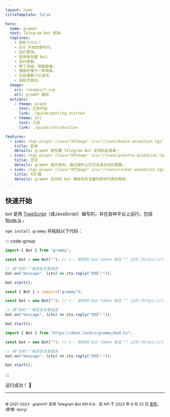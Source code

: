 ```yaml
---
layout: home
titleTemplate: false

hero:
  name: grammY
  text: Telegram Bot 框架。
  taglines: 
    - 想到了什么？
    - bot 开发的新时代。
    - 运行更快。
    - 愉快地创建 bot。
    - 及时更新。
    - 除了洗碗，我都能做。
    - 像做柠檬汁一样简单。
    - 已处理数十亿请求。
    - 由执念驱动。
  image:
    src: /images/Y.svg
    alt: grammY 徽标
  actions:
    - theme: brand
      text: 立刻开始
      link: ./guide/getting-started
    - theme: alt
      text: 介绍
      link: ./guide/introduction

features:
  - icon: <tgs-player class="VPImage" src="/icons/beach-animation.tgs" alt="beach animation" autoplay loop disableCheck></tgs-player>
    title: 易用
    details: grammY 使创建 Telegram Bot 变得如此简单！
  - icon: <tgs-player class="VPImage" src="/icons/palette-animation.tgs" alt="palette animation" autoplay loop disableCheck></tgs-player>
    title: 灵活
    details: grammY 是开放的，通过插件让它完全适合你的需要。
  - icon: <tgs-player class="VPImage" src="/icons/rocket-animation.tgs" alt="rocket animation" autoplay loop disableCheck></tgs-player>
    title: 可扩展
    details: grammY 在你的 bot 拥有较多流量时提供可靠的帮助.
---
```


<!-- markdownlint-disable no-inline-html -->

<HomeContent>

## 快速开始

bot 是用 [TypeScript](https://www.typescriptlang.org)（或JavaScript）编写的，并在各种平台上运行，包括 [Node.js](https://nodejs.org) 。

`npm install grammy` 并粘贴以下代码：

::: code-group

```ts [TypeScript]
import { Bot } from "grammy";

const bot = new Bot(""); // <-- 把你的 bot token 放在 "" 之间 (https://t.me/BotFather)

// 用"你好！"来回复任意信息
bot.on("message", (ctx) => ctx.reply("你好！"));

bot.start();
```

```js [JavaScript]
const { Bot } = require("grammy");

const bot = new Bot(""); // <-- 把你的 bot token 放在 "" 之间 (https://t.me/BotFather)

// 用"你好！"来回复任意信息
bot.on("message", (ctx) => ctx.reply("你好！"));

bot.start();
```

```ts [Deno]
import { Bot } from "https://deno.land/x/grammy/mod.ts";

const bot = new Bot(""); // <-- 把你的 bot token 放在 "" 之间 (https://t.me/BotFather)

// 用"你好！"来回复任意信息
bot.on("message", (ctx) => ctx.reply("你好！"));

bot.start();
```

:::

运行成功！ :tada:

<footer id="home-footer">

---

<ClientOnly>
  <ThankYou :s="[
    '感谢 ',
    '{name}',
    ' 成为 grammY 的贡献者。',
    ' 创建了 grammY。'
  ]" />
</ClientOnly>

<div style="font-size: 0.75rem; display: flex; justify-content: center;">

© 2021-2023 &middot; grammY 支持 Telegram Bot API 6.9，该 API 于 2023 年 9 月 22 日 [发布](https://core.telegram.org/bots/api#september-22-2023)。
(新增: story)

</div>
</footer>
</HomeContent>
